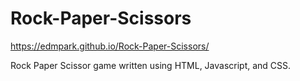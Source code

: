 # Rock-Paper-Scissors
https://edmpark.github.io/Rock-Paper-Scissors/

Rock Paper Scissor game written using HTML, Javascript, and CSS.
